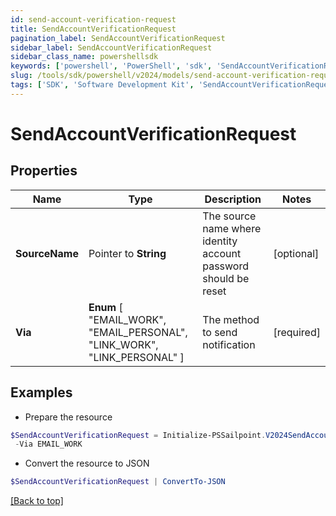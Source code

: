 ```yaml
---
id: send-account-verification-request
title: SendAccountVerificationRequest
pagination_label: SendAccountVerificationRequest
sidebar_label: SendAccountVerificationRequest
sidebar_class_name: powershellsdk
keywords: ['powershell', 'PowerShell', 'sdk', 'SendAccountVerificationRequest'] 
slug: /tools/sdk/powershell/v2024/models/send-account-verification-request
tags: ['SDK', 'Software Development Kit', 'SendAccountVerificationRequest']
---
```



# SendAccountVerificationRequest

## Properties

Name | Type | Description | Notes
------------ | ------------- | ------------- | -------------
**SourceName** |  Pointer to **String** | The source name where identity account password should be reset | [optional] 
**Via** |   **Enum** [  "EMAIL_WORK",    "EMAIL_PERSONAL",    "LINK_WORK",    "LINK_PERSONAL" ] | The method to send notification | [required]

## Examples

- Prepare the resource
```powershell
$SendAccountVerificationRequest = Initialize-PSSailpoint.V2024SendAccountVerificationRequest  -SourceName Active Directory Source `
 -Via EMAIL_WORK
```

- Convert the resource to JSON
```powershell
$SendAccountVerificationRequest | ConvertTo-JSON
```


[[Back to top]](#) 

